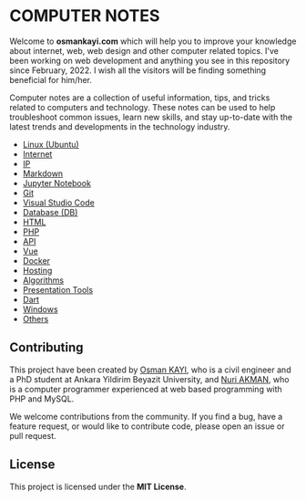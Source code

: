 # COMPUTER NOTES

Welcome to **osmankayi.com** which will help you to improve your knowledge about internet, web, web design and other computer related topics. I've been working on web development and anything you see in this repository since February, 2022. I wish all the visitors will be finding something beneficial for him/her.

Computer notes are a collection of useful information, tips, and tricks related to computers and technology. These notes can be used to help troubleshoot common issues, learn new skills, and stay up-to-date with the latest trends and developments in the technology industry.

- [Linux (Ubuntu)](./linux)
- [Internet](./internet)
- [IP](./ip)
- [Markdown](./markdown)
- [Jupyter Notebook](./jupyter.notebook)
- [Git](./git)
- [Visual Studio Code](./vscode)
- [Database (DB)](./db)
- [HTML](./html)
- [PHP](./php)
- [API](./api)
- [Vue](./vue)
- [Docker](./docker)
- [Hosting](./hosting)
- [Algorithms](./algorithms)
- [Presentation Tools](./presentation/)
- [Dart](./dart)
- [Windows](./windows)
- [Others](./others)

## Contributing

This project have been created by [Osman KAYI](https://github.com/OsmanKAYI), who is a civil engineer and a PhD student at Ankara Yildirim Beyazit University, and [Nuri AKMAN](https://github.com/nuriakman), who is a computer programmer experienced at web based programming with PHP and MySQL.

We welcome contributions from the community. If you find a bug, have a feature request, or would like to contribute code, please open an issue or pull request.

## License

This project is licensed under the **MIT License**.
